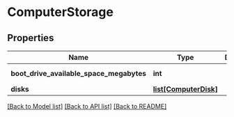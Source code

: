 # ComputerStorage

## Properties
Name | Type | Description | Notes
------------ | ------------- | ------------- | -------------
**boot_drive_available_space_megabytes** | **int** |  | [optional] [readonly] 
**disks** | [**list[ComputerDisk]**](ComputerDisk.md) |  | [optional] 

[[Back to Model list]](../README.md#documentation-for-models) [[Back to API list]](../README.md#documentation-for-api-endpoints) [[Back to README]](../README.md)


